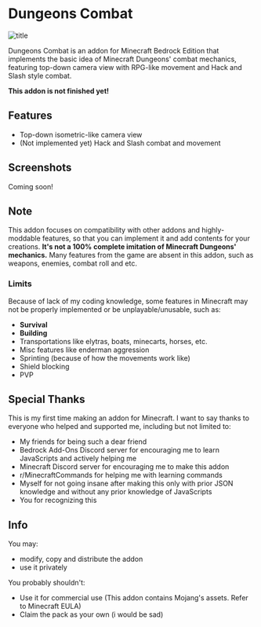 # Dungeons Combat

![title](https://github.com/AnotherSeawhite/dungeonscombat/assets/52661206/1d4bd4b6-221b-455d-827d-eeea562ad5db)


Dungeons Combat is an addon for Minecraft Bedrock Edition that implements the basic idea of Minecraft Dungeons' combat mechanics, featuring top-down camera view with RPG-like movement and Hack and Slash style combat.

**This addon is not finished yet!**

## Features
- Top-down isometric-like camera view
- (Not implemented yet) Hack and Slash combat and movement

## Screenshots
Coming soon!

## Note
This addon focuses on compatibility with other addons and highly-moddable features, so that you can implement it and add contents for your creations. **It's not a 100% complete imitation of Minecraft Dungeons' mechanics.** Many features from the game are absent in this addon, such as weapons, enemies, combat roll and etc. 

### Limits
Because of lack of my coding knowledge, some features in Minecraft may not be properly implemented or be unplayable/unusable, such as:
- **Survival**
- **Building**
- Transportations like elytras, boats, minecarts, horses, etc.
- Misc features like enderman aggression
- Sprinting (because of how the movements work like)
- Shield blocking
- PVP

## Special Thanks
This is my first time making an addon for Minecraft. I want to say thanks to everyone who helped and supported me, including but not limited to:
- My friends for being such a dear friend
- Bedrock Add-Ons Discord server for encouraging me to learn JavaScripts and actively helping me
- Minecraft Discord server for encouraging me to make this addon 
- r/MinecraftCommands for helping me with learning commands
- Myself for not going insane after making this only with prior JSON knowledge and without any prior knowledge of JavaScripts
- You for recognizing this

## Info
You may:
- modify, copy and distribute the addon
- use it privately
  
You probably shouldn't:
- Use it for commercial use (This addon contains Mojang's assets. Refer to Minecraft EULA)
- Claim the pack as your own (i would be sad)
